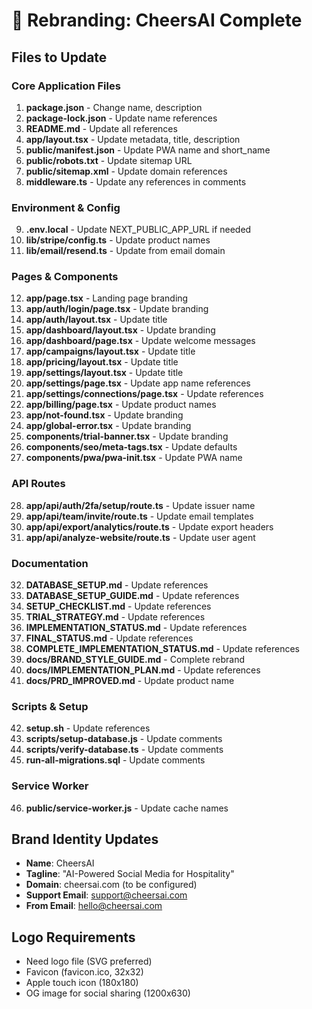 # 🎉 Rebranding: CheersAI Complete

## Files to Update

### Core Application Files
1. **package.json** - Change name, description
2. **package-lock.json** - Update name references
3. **README.md** - Update all references
4. **app/layout.tsx** - Update metadata, title, description
5. **public/manifest.json** - Update PWA name and short_name
6. **public/robots.txt** - Update sitemap URL
7. **public/sitemap.xml** - Update domain references
8. **middleware.ts** - Update any references in comments

### Environment & Config
9. **.env.local** - Update NEXT_PUBLIC_APP_URL if needed
10. **lib/stripe/config.ts** - Update product names
11. **lib/email/resend.ts** - Update from email domain

### Pages & Components
12. **app/page.tsx** - Landing page branding
13. **app/auth/login/page.tsx** - Update branding
14. **app/auth/layout.tsx** - Update title
15. **app/dashboard/layout.tsx** - Update branding
16. **app/dashboard/page.tsx** - Update welcome messages
17. **app/campaigns/layout.tsx** - Update title
18. **app/pricing/layout.tsx** - Update title
19. **app/settings/layout.tsx** - Update title
20. **app/settings/page.tsx** - Update app name references
21. **app/settings/connections/page.tsx** - Update references
22. **app/billing/page.tsx** - Update product names
23. **app/not-found.tsx** - Update branding
24. **app/global-error.tsx** - Update branding
25. **components/trial-banner.tsx** - Update branding
26. **components/seo/meta-tags.tsx** - Update defaults
27. **components/pwa/pwa-init.tsx** - Update PWA name

### API Routes
28. **app/api/auth/2fa/setup/route.ts** - Update issuer name
29. **app/api/team/invite/route.ts** - Update email templates
30. **app/api/export/analytics/route.ts** - Update export headers
31. **app/api/analyze-website/route.ts** - Update user agent

### Documentation
32. **DATABASE_SETUP.md** - Update references
33. **DATABASE_SETUP_GUIDE.md** - Update references
34. **SETUP_CHECKLIST.md** - Update references
35. **TRIAL_STRATEGY.md** - Update references
36. **IMPLEMENTATION_STATUS.md** - Update references
37. **FINAL_STATUS.md** - Update references
38. **COMPLETE_IMPLEMENTATION_STATUS.md** - Update references
39. **docs/BRAND_STYLE_GUIDE.md** - Complete rebrand
40. **docs/IMPLEMENTATION_PLAN.md** - Update references
41. **docs/PRD_IMPROVED.md** - Update product name

### Scripts & Setup
42. **setup.sh** - Update references
43. **scripts/setup-database.js** - Update comments
44. **scripts/verify-database.ts** - Update comments
45. **run-all-migrations.sql** - Update comments

### Service Worker
46. **public/service-worker.js** - Update cache names

## Brand Identity Updates
- **Name**: CheersAI
- **Tagline**: "AI-Powered Social Media for Hospitality"
- **Domain**: cheersai.com (to be configured)
- **Support Email**: support@cheersai.com
- **From Email**: hello@cheersai.com

## Logo Requirements
- Need logo file (SVG preferred)
- Favicon (favicon.ico, 32x32)
- Apple touch icon (180x180)
- OG image for social sharing (1200x630)
